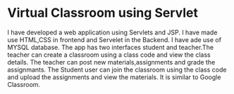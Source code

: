 # Virtual Classroom using Servlet
I have developed a web application using Servlets and JSP. I have made use HTML,CSS in frontend and Servelet in the Backend. I have ade use of MYSQL database.
The app has two interfaces student and teacher.The teacher can create a classroom using a class code and view the class details.
The teacher can post new materials,assignments and grade the assignmants.
The Student user can join the classroom using the class code and upload the assignments and view the materials.
It is similar to Google Classroom.
